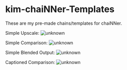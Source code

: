 # kim-chaiNNer-Templates
These are my pre-made chains/templates for chaiNNer.

Simple Upscale:
![unknown](https://user-images.githubusercontent.com/62084776/180095322-59aa20f8-04d3-4bb5-829f-481e16d8c4d5.png)

Simple Comparison:
![unknown](https://user-images.githubusercontent.com/62084776/180095285-ab363845-134b-4479-ac46-67cf94366653.png)

Simple Blended Output:
![unknown](https://user-images.githubusercontent.com/62084776/180095359-11f23952-0a58-4b75-a2c9-113d8ae4f027.png)

Captioned Comparison:
![unknown](https://user-images.githubusercontent.com/62084776/180095406-5a27d6bd-8409-4fd6-9ef1-5dc7b12fba8f.png)
